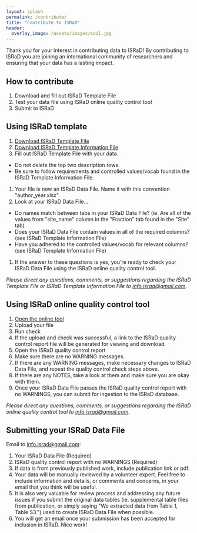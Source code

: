 ```yaml
---
layout: splash
permalink: /contribute/
title: "Contribute to ISRaD"
header:
  overlay_image: /assets/images/soil.jpg
---
```


Thank you for your interest in contributing data to ISRaD!
By contributing to ISRaD you are joining an international community of researchers and ensuring that your data has a lasting impact.

## How to contribute

1. Download and fill out ISRaD Template File 
1. Test your data file using ISRaD online quality control tool 
1. Submit to ISRaD

## Using ISRaD template

1. [Download ISRaD Template File](https://github.com/International-Soil-Radiocarbon-Database/ISRaD/raw/master/inst/extdata/ISRaD_Master_Template.xlsx) 
1. [Download ISRaD Template Information File](https://github.com/International-Soil-Radiocarbon-Database/ISRaD/raw/master/inst/extdata/ISRaD_Template_Info.xlsx)
1. Fill out ISRaD Template File with your data. 
* Do not delete the top two description rows. 
* Be sure to follow requirements and controlled values/vocab found in the ISRaD Template Information File. 
1. Your file is now an ISRaD Data File. Name it with this convention "author_year.xlsx".
1. Look at your ISRaD Data File...
* Do names match between tabs in your ISRaD Data File? (ie. Are all of the values from "site_name" column in the "Fraction" tab found in the "Site" tab)
* Does your ISRaD Data File contain values in all of the required columns? (see ISRaD Template Information File)
* Have you adhered to the controlled values/vocab for relevant columns? (see ISRaD Template Information File)
1. If the answer to these questions is yes, you're ready to check your ISRaD Data File using the ISRaD online quality control tool.

*Please direct any questions, comments, or suggestions regarding the ISRaD Template File or ISRaD Template Information File to info.israd@gmail.com.*

## Using ISRaD online quality control tool

1. <a href="https://international-soil-radiocarbon-database.ocpu.io/ISRaD/www/" target="_blank"> Open the online tool</a>
1. Upload your file
1. Run check
1. If the upload and check was successful, a link to the ISRaD quality control report file will be generated for viewing and download.
1. Open the ISRaD quality control report
1. Make sure there are no WARNING messages.
1. If there are any WARNING messages, make necessary changes to ISRaD Data File, and repeat the quality control check steps above.
1. If there are any NOTES, take a look at them and make sure you are okay with them. 
1. Once your ISRaD Data File passes the ISRaD quality control report with no WARNINGS, you can submit for ingestion to the ISRaD database.

*Please direct any questions, comments, or suggestions regarding the ISRaD online quality control tool to info.israd@gmail.com.*

## Submitting your ISRaD Data File

Email to info.israd@gmail.com:
1. Your ISRaD Data File (Required)
1. ISRaD quality control report with no WARNINGS (Required)
1. If data is from previously published work, include publication link or pdf. 
1. Your data will be manually reviewed by a volunteer expert. Feel free to include information and details, or comments and concerns, in your email that you think will be useful. 
1. It is also very valuable for review process and addressing any future issues if you submit the original data tables (ie. supplemental table files from publication, or simply saying "We extracted data from Table 1, Table S3.") used to create ISRaD Data File when possible.  
1. You will get an email once your submission has been accepted for inclusion in ISRaD. Nice work!

